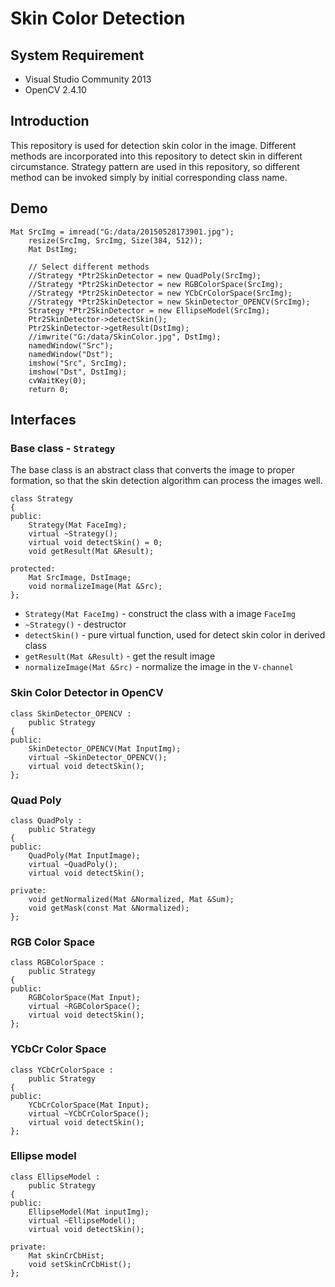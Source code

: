 # Skin Color Detection

## System Requirement

- Visual Studio Community 2013
- OpenCV 2.4.10

## Introduction

This repository is used for detection skin color in the image. Different methods are incorporated into this repository to detect skin in different circumstance.
Strategy pattern are used in this repository, so different method can be invoked simply by initial corresponding class name.

## Demo

```
Mat SrcImg = imread("G:/data/20150528173901.jpg");
    resize(SrcImg, SrcImg, Size(384, 512));
    Mat DstImg;

    // Select different methods
    //Strategy *Ptr2SkinDetector = new QuadPoly(SrcImg);
    //Strategy *Ptr2SkinDetector = new RGBColorSpace(SrcImg);
    //Strategy *Ptr2SkinDetector = new YCbCrColorSpace(SrcImg);
    //Strategy *Ptr2SkinDetector = new SkinDetector_OPENCV(SrcImg);
    Strategy *Ptr2SkinDetector = new EllipseModel(SrcImg);
    Ptr2SkinDetector->detectSkin();
    Ptr2SkinDetector->getResult(DstImg);
    //imwrite("G:/data/SkinColor.jpg", DstImg);
    namedWindow("Src");
    namedWindow("Dst");
    imshow("Src", SrcImg);
    imshow("Dst", DstImg);
    cvWaitKey(0);
    return 0;
```

## Interfaces

### Base class - `Strategy`

The base class is an abstract class that converts the image to proper formation, so that the skin detection algorithm can process the images well.
```
class Strategy
{
public:
    Strategy(Mat FaceImg);
    virtual ~Strategy();
    virtual void detectSkin() = 0;
    void getResult(Mat &Result);

protected:
    Mat SrcImage, DstImage;
    void normalizeImage(Mat &Src);
};
```

- `Strategy(Mat FaceImg)` - construct the class with a image `FaceImg`
- `~Strategy()` - destructor
- `detectSkin()` - pure virtual function, used for detect skin color in derived class
- `getResult(Mat &Result)` - get the result image
- `normalizeImage(Mat &Src)` - normalize the image in the `V-channel`

### Skin Color Detector in OpenCV

```
class SkinDetector_OPENCV :
    public Strategy
{
public:
    SkinDetector_OPENCV(Mat InputImg);
    virtual ~SkinDetector_OPENCV();
    virtual void detectSkin();
};
```

### Quad Poly

```
class QuadPoly :
    public Strategy
{
public:
    QuadPoly(Mat InputImage);
    virtual ~QuadPoly();
    virtual void detectSkin();

private:
    void getNormalized(Mat &Normalized, Mat &Sum);
    void getMask(const Mat &Normalized);
};
```

### RGB Color Space

```
class RGBColorSpace :
    public Strategy
{
public:
    RGBColorSpace(Mat Input);
    virtual ~RGBColorSpace();
    virtual void detectSkin();
};
```

### YCbCr Color Space

```
class YCbCrColorSpace :
    public Strategy
{
public:
    YCbCrColorSpace(Mat Input);
    virtual ~YCbCrColorSpace();
    virtual void detectSkin();
};
```

### Ellipse model

```
class EllipseModel :
    public Strategy
{
public:
    EllipseModel(Mat inputImg);
    virtual ~EllipseModel();
    virtual void detectSkin();

private:
    Mat skinCrCbHist;
    void setSkinCrCbHist();
};
```